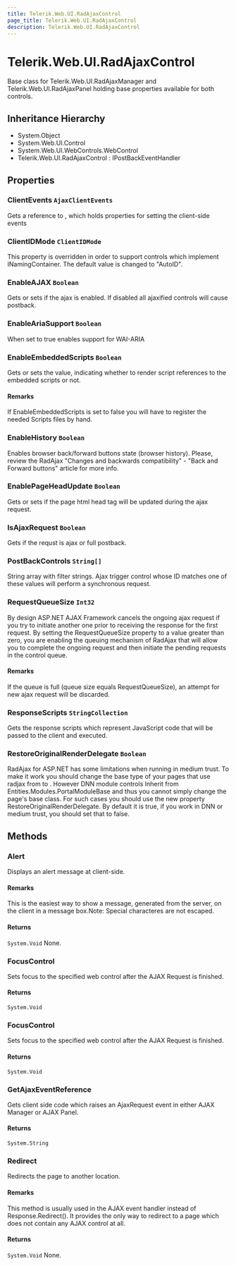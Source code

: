 ```yaml
---
title: Telerik.Web.UI.RadAjaxControl
page_title: Telerik.Web.UI.RadAjaxControl
description: Telerik.Web.UI.RadAjaxControl
---
```


# Telerik.Web.UI.RadAjaxControl

Base class for Telerik.Web.UI.RadAjaxManager and
            Telerik.Web.UI.RadAjaxPanel holding base properties
            available for both controls.

## Inheritance Hierarchy

* System.Object
* System.Web.UI.Control
* System.Web.UI.WebControls.WebControl
* Telerik.Web.UI.RadAjaxControl : IPostBackEventHandler

## Properties

###  ClientEvents `AjaxClientEvents`

Gets a reference to , which holds
                properties for setting the  client-side events

###  ClientIDMode `ClientIDMode`

This property is overridden in order to support controls which implement INamingContainer.
            The default value is changed to "AutoID".

###  EnableAJAX `Boolean`

Gets or sets if the ajax is enabled. If disabled
            all ajaxified controls will cause postback.

###  EnableAriaSupport `Boolean`

When set to true enables support for WAI-ARIA

###  EnableEmbeddedScripts `Boolean`

Gets or sets the value, indicating whether to render script references to the embedded scripts or not.

#### Remarks
If EnableEmbeddedScripts is set to false you will have to register the needed Scripts files by hand.

###  EnableHistory `Boolean`

Enables browser back/forward buttons state (browser history).
            Please, review the RadAjax "Changes and backwards compatibility" - "Back and Forward buttons" article for more info.

###  EnablePageHeadUpdate `Boolean`

Gets or sets if the page html head tag will be 
            updated during the ajax request.

###  IsAjaxRequest `Boolean`

Gets if the requst is ajax or full postback.

###  PostBackControls `String[]`

String array with filter strings. Ajax trigger control whose ID matches one of these values will perform a synchronous request.

###  RequestQueueSize `Int32`

By design ASP.NET AJAX Framework cancels the ongoing ajax request if you try to initiate another one prior to receiving the response for the first request. 
            By setting the RequestQueueSize property to a value greater than zero, you are enabling the queuing mechanism of RadAjax 
            that will allow you to complete the ongoing request and then initiate the pending requests in the control queue.

#### Remarks
If the queue is full (queue size equals RequestQueueSize), an attempt for new ajax request will be discarded.

###  ResponseScripts `StringCollection`

Gets the response scripts which represent JavaScript code
            that will be passed to the client and executed.

###  RestoreOriginalRenderDelegate `Boolean`

RadAjax for ASP.NET has some limitations when running in medium trust. 
            To make it work you should change the base type of your pages that use radjax 
            from  to . However DNN module 
            controls Inherit from Entities.Modules.PortalModuleBase and thus you cannot 
            simply change the page's base class. For such cases you should use the new 
            property RestoreOriginalRenderDelegate. By default it is true, if you work in 
            DNN or medium trust, you should set that to false.

## Methods

###  Alert

Displays an alert message at client-side.

#### Remarks
This is the easiest way to show a message, generated from the server, on the
            client in a message box.Note: Special characteres are not escaped.

#### Returns

`System.Void` None.

###  FocusControl

Sets focus to the specified web control after the AJAX Request is
            finished.

#### Returns

`System.Void` 

###  FocusControl

Sets focus to the specified web control after the AJAX Request is
            finished.

#### Returns

`System.Void` 

###  GetAjaxEventReference

Gets client side code which raises an AjaxRequest event in either AJAX Manager or
            AJAX Panel.

#### Returns

`System.String` 

###  Redirect

Redirects the page to another location.

#### Remarks
This method is usually used in the AJAX event handler instead of
            Response.Redirect(). It provides the only way to redirect to a page which does not
            contain any AJAX control at all.

#### Returns

`System.Void` None.

